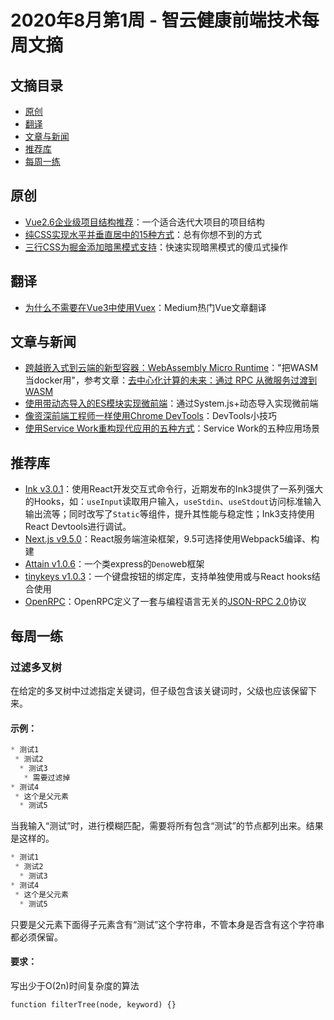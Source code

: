 # 2020年8月第1周 - 智云健康前端技术每周文摘

## 文摘目录

* [原创](#原创)
* [翻译](#翻译)
* [文章与新闻](#文章与新闻)
* [推荐库](#推荐库)
* [每周一练](#每周一练)

## 原创

- [Vue2.6企业级项目结构推荐](https://juejin.im/post/6857028645534793735)：一个适合迭代大项目的项目结构
- [纯CSS实现水平并垂直居中的15种方式](https://juejin.im/post/6856579922148884488)：总有你想不到的方式
- [三行CSS为掘金添加暗黑模式支持](https://juejin.im/post/6858448795949236231)：快速实现暗黑模式的傻瓜式操作

## 翻译

- [为什么不需要在Vue3中使用Vuex](https://juejin.im/post/6856718746694713352)：Medium热门Vue文章翻译

## 文章与新闻

- [跨越嵌入式到云端的新型容器：WebAssembly Micro Runtime](https://www.infoq.cn/article/PjjSD5W6XzT5X6Fw1ZRc)："把WASM当docker用"，参考文章：[去中心化计算的未来：通过 RPC 从微服务过渡到 WASM](https://juejin.im/post/6844904029525377037)
- [使用带动态导入的ES模块实现微前端](https://blog.bitsrc.io/using-es-modules-with-dynamic-imports-to-implement-micro-frontends-7c840a38890e)：通过System.js+动态导入实现微前端
- [像资深前端工程师一样使用Chrome DevTools](https://medium.com/javascript-in-plain-english/use-chrome-devtools-like-a-senior-frontend-developer-99a4740674)：DevTools小技巧
- [使用Service Work重构现代应用的五种方式](https://blog.bitsrc.io/how-service-workers-will-reshape-your-modern-web-apps-c0cc85b8a287)：Service Work的五种应用场景

## 推荐库

- [Ink v3.0.1](https://github.com/vadimdemedes/ink)：使用React开发交互式命令行，近期发布的Ink3提供了一系列强大的Hooks，如：`useInput`读取用户输入，`useStdin`、`useStdout`访问标准输入输出流等；同时改写了`Static`等组件，提升其性能与稳定性；Ink3支持使用React Devtools进行调试。 
- [Next.js v9.5.0](https://nextjs.org/blog/next-9-5)：React服务端渲染框架，9.5可选择使用Webpack5编译、构建
- [Attain v1.0.6](https://github.com/aaronwlee/Attain)：一个类express的`Deno`web框架
- [tinykeys v1.0.3](https://github.com/jamiebuilds/tinykeys)：一个键盘按钮的绑定库，支持单独使用或与React hooks结合使用
- [OpenRPC](https://open-rpc.org/)：OpenRPC定义了一套与编程语言无关的[JSON-RPC 2.0](https://www.jsonrpc.org/specification)协议

## 每周一练

### 过滤多叉树

在给定的多叉树中过滤指定关键词，但子级包含该关键词时，父级也应该保留下来。

#### 示例：

```js
* 测试1
 * 测试2
  * 测试3
   * 需要过滤掉
* 测试4
 * 这个是父元素
  * 测试5
```
当我输入“测试”时，进行模糊匹配，需要将所有包含“测试”的节点都列出来。结果是这样的。
```js
* 测试1
 * 测试2
  * 测试3
* 测试4
 * 这个是父元素
  * 测试5
```
只要是父元素下面得子元素含有“测试”这个字符串，不管本身是否含有这个字符串都必须保留。

#### 要求：
写出少于O(2n)时间复杂度的算法

```
function filterTree(node, keyword) {}
```
